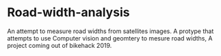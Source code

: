 # Road-width-analysis
An attempt to measure road widths from satellites images. A protype that attempts to use Computer vision and geomtery to mesure road widths, A project coming out of bikehack 2019.
